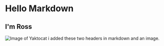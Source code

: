 # Hello Markdown
## I'm Ross
![Image of Yaktocat](https://octodex.github.com/images/yaktocat.png)
i added these two headers in markdown and an image.
